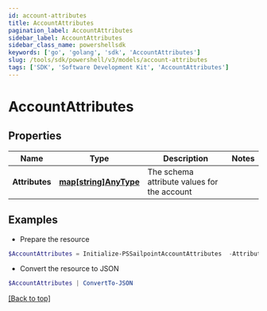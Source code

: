 ```yaml
---
id: account-attributes
title: AccountAttributes
pagination_label: AccountAttributes
sidebar_label: AccountAttributes
sidebar_class_name: powershellsdk
keywords: ['go', 'golang', 'sdk', 'AccountAttributes'] 
slug: /tools/sdk/powershell/v3/models/account-attributes
tags: ['SDK', 'Software Development Kit', 'AccountAttributes']
---
```



# AccountAttributes

## Properties

Name | Type | Description | Notes
------------ | ------------- | ------------- | -------------
**Attributes** |  [**map[string]AnyType**](any-type) | The schema attribute values for the account | 

## Examples

- Prepare the resource
```powershell
$AccountAttributes = Initialize-PSSailpointAccountAttributes  -Attributes {city&#x3D;Austin, displayName&#x3D;John Doe, userName&#x3D;jdoe, sAMAccountName&#x3D;jDoe, mail&#x3D;john.doe@sailpoint.com}
```

- Convert the resource to JSON
```powershell
$AccountAttributes | ConvertTo-JSON
```


[[Back to top]](#) 


